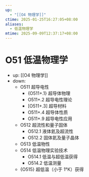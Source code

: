 ```yaml
---
up:
  - "[[O4 物理学]]"
ctime: 2025-01-25T16:27:05+08:00
aliases:
  - 低温物理学
mtime: 2025-09-09T12:37:17+08:00
---
```


# O51 低温物理学

- up: [[O4 物理学]]
- down:	
	- O511 超导电性
		- {O511+.1} 超导体物理
		- O511+.2 超导电性理论
		- [O511+.3] 超导材料
		- O511+.4 超导体性质
		- O511+.9 超导电性应用
	- O512 超流性和量子固体
		- O512.1 液体氦及超流性
		- O512.2 固体氦及量子晶体
	- O513 低温物性
	- O514 低温物理实验技术
		- O514.1 低温与超低温获得
		- O514.2 低温测量
	- {O515} 超低温（小于 1°K）获得
	
